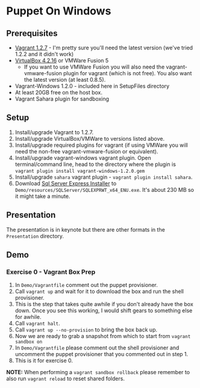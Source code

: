Puppet On Windows
==================================

## Prerequisites

 * [Vagrant 1.2.7](http://downloads.vagrantup.com/tags/v1.2.7) - I'm pretty sure you'll need the latest version (we've tried 1.2.2 and it didn't work)
 * [VirtualBox 4.2.16](https://www.virtualbox.org/wiki/Downloads) or VMWare Fusion 5
    * If you want to use VMWare Fusion you will also need the vagrant-vmware-fusion plugin for vagrant (which is not free). You also want the latest version (at least 0.8.5).
 * Vagrant-Windows 1.2.0 - included here in SetupFiles directory
 * At least 20GB free on the host box.
 * Vagrant Sahara plugin for sandboxing

## Setup

 1. Install/upgrade Vagrant to 1.2.7.
 1. Install/upgrade VirtualBox/VMWare to versions listed above.
 1. Install/upgrade required plugins for vagrant (if using VMWare you will need the non-free vagrant-vmware-fusion or equivalent).
 1. Install/upgrade vagrant-windows vagrant plugin. Open terminal/command line, head to the directory where the plugin is `vagrant plugin install vagrant-windows-1.2.0.gem`
 1. Install/upgrade `sahara` vagrant plugin - `vagrant plugin install sahara`.
 1. Download [Sql Server Express Installer](http://download.microsoft.com/download/8/D/D/8DD7BDBA-CEF7-4D8E-8C16-D9F69527F909/ENU/x64/SQLEXPRWT_x64_ENU.exe) to `Demo/resources/SQLServer/SQLEXPRWT_x64_ENU.exe`. It's about 230 MB so it might take a minute.

## Presentation

The presentation is in keynote but there are other formats in the `Presentation` directory.

## Demo

### Exercise 0 - Vagrant Box Prep

 1. In `Demo/Vagrantfile` comment out the puppet provisioner. 
 1. Call `vagrant up` and wait for it to download the box and run the shell provisioner.
   1. This is the step that takes quite awhile if you don't already have the box down. Once you see this working, I would shift gears to something else for awhile.
 1. Call `vagrant halt`.
 1. Call `vagrant up --no-provision` to bring the box back up.
 1. Now we are ready to grab a snapshot from which to start from `vagrant sandbox on`
 1. In `Demo/Vagrantfile` please comment out the shell provisioner and uncomment the puppet provisioner that you commented out in step 1.
 1. This is it for exercise 0.

 **NOTE:** When performing a `vagrant sandbox rollback` please remember to also run `vagrant reload` to reset shared folders.
